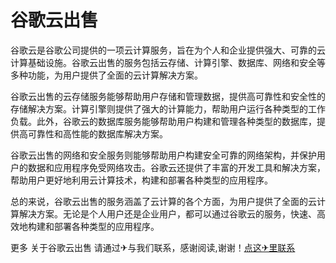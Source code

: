 # 谷歌云出售

谷歌云是谷歌公司提供的一项云计算服务，旨在为个人和企业提供强大、可靠的云计算基础设施。谷歌云出售的服务包括云存储、计算引擎、数据库、网络和安全等多种功能，为用户提供了全面的云计算解决方案。

谷歌云出售的云存储服务能够帮助用户存储和管理数据，提供高可靠性和安全性的存储解决方案。计算引擎则提供了强大的计算能力，帮助用户运行各种类型的工作负载。此外，谷歌云的数据库服务能够帮助用户构建和管理各种类型的数据库，提供高可靠性和高性能的数据库解决方案。

谷歌云出售的网络和安全服务则能够帮助用户构建安全可靠的网络架构，并保护用户的数据和应用程序免受网络攻击。谷歌云还提供了丰富的开发工具和解决方案，帮助用户更好地利用云计算技术，构建和部署各种类型的应用程序。

总的来说，谷歌云出售的服务涵盖了云计算的各个方面，为用户提供了全面的云计算解决方案。无论是个人用户还是企业用户，都可以通过谷歌云的服务，快速、高效地构建和部署各种类型的应用程序。

更多 关于谷歌云出售 请通过✈与我们联系，感谢阅读,谢谢！[点这✈里联系](https://c.k02.cc)